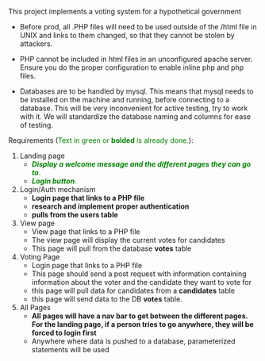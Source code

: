 This project implements a voting system for a hypothetical government

- Before prod, all .PHP files will need to be used outside of the /html file in UNIX and links to them changed, so that they cannot be stolen by attackers.

- PHP cannot be included in html files in an unconfigured apache server. Ensure you do the proper configuration to enable inline php and php files. 

- Databases are to be handled by mysql. This means that mysql needs to be installed on the machine and running, before connecting to a database. This will be very inconvenient for active testing, try to work with it. We will standardize the database naming and columns for ease of testing. 

Requirements (<span style="color:green">Text in green or **bolded** is already done.</span>):

1. Landing page
   - <span style="color:green">**_Display a welcome message and the different pages they can go to_**.</span>
   - <span style="color:green">**_Login button_**.</span>
3. Login/Auth mechanism
   - **Login page that links to a PHP file**
   - **research and implement proper authentication**
   - **pulls from the **users** table** 
5. View page
   - View page that links to a PHP file
   - The view page will display the current votes for candidates
   - This page will pull from the database **votes** table
7. Voting Page
   - Login page that links to a PHP file
   - This page should send a post request with information containing information about the voter and the candidate they want to vote for
   - this page will pull data for candidates from a **candidates** table 
   - this page will send data to the DB **votes** table.
9. All Pages
   - **All pages will have a nav bar to get between the different pages. For the landing page, if a person tries to go anywhere, they will be forced to login first**
   - Anywhere where data is pushed to a database, parameterized statements will be used
